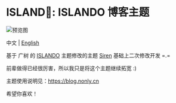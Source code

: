 ﻿ISLAND🌸: ISLANDO 博客主题
===

![预览图](https://images.gitee.com/uploads/images/2018/0711/184308_577173c1_1258290.jpeg "ISLAND_SAMPLE.jpg")

中文 | [English](README-en.md)

基于 广树 的 [ISLANDO](http://www.akina.pw/themeakina) 主题修改的主题 [Siren]([https://github.com/louie-senpai/Siren](https://github.com/eeg1412/Typecho_ISLAND/tree/master)) 基础上二次修改开发 =.=

前辈做得已经很厉害，所以我只是将这个主题继续拓宽 :)


主题使用说明见：<https://blog.nonly.cn>

希望你喜欢！
